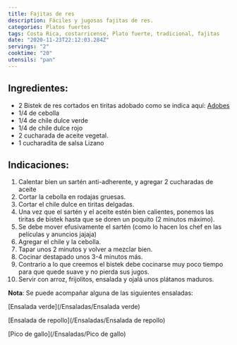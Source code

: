 ```yaml
---
title: Fajitas de res
description: Fáciles y jugosas fajitas de res.
categories: Platos fuertes
tags: Costa Rica, costarricense, Plato fuerte, tradicional, fajitas
date: "2020-11-23T22:12:03.284Z"
servings: "2"
cooktime: "20"
utensils: "pan"
---
```


## Ingredientes:

- 2 Bistek de res cortados en tiritas adobado como se indica aquí: [Adobes](/Adobes/#res)
- 1/4 de cebolla
- 1/4 de chile dulce verde
- 1/4 de chile dulce rojo
- 2 cucharada de aceite vegetal.
- 1 cucharadita de salsa Lizano

## Indicaciones:

1. Calentar bien un sartén anti-adherente, y agregar 2 cucharadas de aceite
2. Cortar la cebolla en rodajas gruesas.
3. Cortar el chile dulce  en tiritas delgadas.
4. Una vez que el sartén y el aceite estén bien calientes, ponemos las tiritas de bistek hasta que se doren un poquito (2 minutos máximo).
5. Se debe mover efusivamente el sartén (como lo hacen los chef en las películas y anuncios jajaja)
6. Agregar el chile y la cebolla.
7. Tapar unos 2 minutos y volver a mezclar bien.
8. Cocinar destapado unos 3-4 minutos más.
9. Contrario a lo que creemos el bistek debe cocinarse muy poco tiempo para que quede suave y no pierda sus jugos.
10. Servir con arroz, frijolitos, ensalada y ojalá unos plátanos maduros.

**Nota**: Se puede acompañar alguna de las siguientes ensaladas:

[Ensalada verde](/Ensaladas/Ensalada verde)

[Ensalada de repollo](/Ensaladas/Ensalada de repollo)

[Pico de gallo](/Ensaladas/Pico de gallo)
